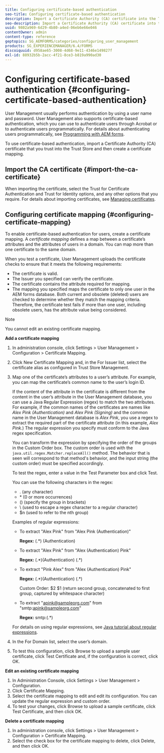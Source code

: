 ```yaml
---
title: Configuring certificate-based authentication
seo-title: Configuring certificate-based authentication
description: Import a Certificate Authority (CA) certificate into the Trust Store and create a certificate mapping for certificate-based authentication.
seo-description: Import a Certificate Authority (CA) certificate into the Trust Store and create a certificate mapping for certificate-based authentication.
uuid: 9802a969-6d29-4b80-a4ed-06eb6e66e046
contentOwner: admin
content-type: reference
geptopics: SG_AEMFORMS/categories/configuring_user_management
products: SG_EXPERIENCEMANAGER/6.4/FORMS
discoiquuid: d958ae65-3008-4d68-9e11-4346e149827f
exl-id: 88932b5b-2acc-4f21-8ce3-b819a990ad30
---
```

# Configuring certificate-based authentication {#configuring-certificate-based-authentication}

User Management usually performs authentication by using a user name and password. User Management also supports certificate-based authentication, which you can use to authenticate users through Acrobat or to authenticate users programmatically. For details about authenticating users programmatically, see [Programming with AEM forms](https://www.adobe.com/go/learn_aemforms_programming_63).

To use certificate-based authentication, import a Certificate Authority (CA) certificate that you trust into the Trust Store and then create a certificate mapping.

## Import the CA certificate {#import-the-ca-certificate}

When importing the certificate, select the Trust for Certificate Authentication and Trust for Identity options, and any other options that you require. For details about importing certificates, see [Managing certificates](/help/forms/using/admin-help/certificates.md#managing-certificates).

## Configuring certificate mapping {#configuring-certificate-mapping}

To enable certificate-based authentication for users, create a certificate mapping. A *certificate mapping* defines a map between a certificate’s attributes and the attributes of users in a domain. You can map more than one certificate to the same domain.

When you test a certificate, User Management uploads the certificate checks to ensure that it meets the following requirements:

* The certificate is valid. 
* The Issuer you specified can verify the certificate. 
* The certificate contains the attribute required for mapping. 
* The mapping you specified maps the certificate to only one user in the AEM forms database. Both current and obsolete (deleted) users are checked to determine whether they match the mapping criteria. Therefore, the certificate test fails if more than one user, including obsolete users, has the attribute value being considered.

>[!NOTE]
>
>You cannot edit an existing certificate mapping.

**Add a certificate mapping**

1. In administration console, click Settings &gt; User Management &gt; Configuration &gt; Certificate Mapping.
1. Click New Certificate Mapping and, in the For Issuer list, select the certificate alias as configured in Trust Store Management.
1. Map one of the certificate’s attributes to a user’s attribute. For example, you can map the certificate’s common name to the user’s login ID.

   If the content of the attribute in the certificate is different from the content in the user’s attribute in the User Management database, you can use a Java Regular Expression (regex) to match the two attributes. For example, if the common names of the certificates are names like *Alex Pink (Authentication)* and *Alex Pink (Signing)* and the common name in the User Management database is *Alex Pink*, you use a regex to extract the required part of the certificate attribute (in this example, *Alex Pink*.) The regular expression you specify must conform to the Java regex specification.

   You can transform the expression by specifying the order of the groups in the Custom Order box. The custom order is used with the `java.util.regex.Matcher.replaceAll()` method. The behavior that is seen will correspond to that method's behavior, and the input string (the custom order) must be specified accordingly.

   To test the regex, enter a value in the Test Parameter box and click Test.

   You can use the following characters in the regex:

    * . (any character) 
    * &ast; (0 or more occurrences)
    * () (specify the group in brackets)
    * \ (used to escape a regex character to a regular character)
    * $n (used to refer to the nth group)

   Examples of regular expressions:

    * To extract "Alex Pink" from "Alex Pink (Authentication)"

      **Regex:** (.&ast;) \(Authentication\) 
    
    * To extract "Alex Pink" from "Alex (Authentication) Pink"

      **Regex:** (.&ast;)\(Authentication\) (.&ast;)
    
    * To extract "Pink Alex" from "Alex (Authentication) Pink"

      **Regex:** (.&ast;)\(Authentication\) (.&ast;)

      Custom Order: $2 $1 (return second group, concatenated to first group, captured by whitespace character)
    
    * To extract "apink@sampleorg.com" from "smtp:apink@sampleorg.com"

      **Regex:** smtp:(.&ast;)

   For details on using regular expressions, see [Java tutorial about regular expressions](https://java.sun.com/docs/books/tutorial/essential/regex/). 

1. In the For Domain list, select the user’s domain.
1. To test this configuration, click Browse to upload a sample user certificate, click Test Certificate and, if the configuration is correct, click OK.

**Edit an existing certificate mapping**

1. In Administration Console, click Settings &gt; User Management &gt; Configuration.
1. Click Certificate Mapping. 
1. Select the certificate mapping to edit and edit its configuration. You can update the regular expression and custom order.
1. To test your changes, click Browse to upload a sample certificate, click Test Certificate, and then click OK.

**Delete a certificate mapping**

1. In administration console, click Settings &gt; User Management &gt; Configuration &gt; Certificate Mapping.
1. Select the check box for the certificate mapping to delete, click Delete, and then click OK.
